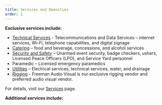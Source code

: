 ```yaml
---
title: Services and Amenities
order: 1
---
```


**Exclusive services include:**

- [Technical Services](https://www.austinconventioncenter.com/technology/) - Telecommunications and Data Services – internet services, Wi-Fi, telephone capabilities, and digital signage
- [Catering](https://www.austinconventioncenter.com/catering/) – food and beverage, concessions, and alcohol services
- [Security and Safety](https://www.austinconventioncenter.com/security-and-safety/) – Unarmed event security, badge checkers, ushers, Licensed Peace Officers (LPO), and Service Yard personnel    
- Paramedic – Licensed emergency paramedics
- [Utilities](https://www.austinconventioncenter.com/exhibit/) – Electrical services, technical services, water, and drainage
- [Rigging](https://www.austinconventioncenter.com/guidelines-and-resources/) - Freeman Audio Visual is our exclusive rigging vendor and preferred audio visual vendor. 

For details, visit our [Services](https://www.austinconventioncenter.com/services/) page.

**Additional services include:**
